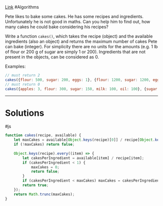 [Link](https://www.codewars.com/kata/525c65e51bf619685c000059) #Algorithms

Pete likes to bake some cakes. He has some recipes and ingredients. Unfortunately he is not good in maths. Can yo[]()u help him to find out, how many cakes he could bake considering his recipes?

Write a function `cakes()`, which takes the recipe (object) and the available ingredients (also an object) and returns the maximum number of cakes Pete can bake (integer). For simplicity there are no units for the amounts (e.g. 1 lb of flour or 200 g of sugar are simply 1 or 200). Ingredients that are not present in the objects, can be considered as 0.

Examples:

```javascript
// must return 2
cakes({flour: 500, sugar: 200, eggs: 1}, {flour: 1200, sugar: 1200, eggs: 5, milk: 200}); 
// must return 0
cakes({apples: 3, flour: 300, sugar: 150, milk: 100, oil: 100}, {sugar: 500, flour: 2000, milk: 2000}); 
```

***
# Solutions
#js 
```js
function cakes(recipe, available) {
    let maxCakes = available[Object.keys(recipe)[0]] / recipe[Object.keys(recipe)[0]];
    if (!maxCakes) return false;
    
    Object.keys(recipe).every((item) => {
        let cakesPerIngredient = available[item] / recipe[item];
        if (cakesPerIngredient < 1) {
            maxCakes = 0;
            return false;
        }
        if (cakesPerIngredient < maxCakes) maxCakes = cakesPerIngredient;
        return true;
    });
    return Math.trunc(maxCakes);
}
```